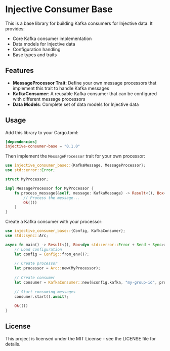 # Injective Consumer Base

This is a base library for building Kafka consumers for Injective data. It provides:

- Core Kafka consumer implementation
- Data models for Injective data
- Configuration handling
- Base types and traits

## Features

- **MessageProcessor Trait**: Define your own message processors that implement this trait to handle Kafka messages
- **KafkaConsumer**: A reusable Kafka consumer that can be configured with different message processors
- **Data Models**: Complete set of data models for Injective data

## Usage

Add this library to your Cargo.toml:

```toml
[dependencies]
injective-consumer-base = "0.1.0"
```

Then implement the `MessageProcessor` trait for your own processor:

```rust
use injective_consumer_base::{KafkaMessage, MessageProcessor};
use std::error::Error;

struct MyProcessor;

impl MessageProcessor for MyProcessor {
    fn process_message(&self, message: KafkaMessage) -> Result<(), Box<dyn Error + Send + Sync>> {
        // Process the message...
        Ok(())
    }
}
```

Create a Kafka consumer with your processor:

```rust
use injective_consumer_base::{Config, KafkaConsumer};
use std::sync::Arc;

async fn main() -> Result<(), Box<dyn std::error::Error + Send + Sync>> {
    // Load configuration
    let config = Config::from_env()?;
    
    // Create processor
    let processor = Arc::new(MyProcessor);
    
    // Create consumer
    let consumer = KafkaConsumer::new(&config.kafka, "my-group-id", processor)?;
    
    // Start consuming messages
    consumer.start().await?;
    
    Ok(())
}
```

## License

This project is licensed under the MIT License - see the LICENSE file for details.